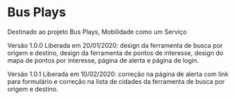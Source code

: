Bus Plays
======

Destinado ao projeto Bus Plays, Mobilidade como um Serviço

Versão 1.0.0
Liberada em 20/01/2020: design da ferramenta de busca por origem e destino, design da ferramenta de pontos de interesse, design do mapa de pontos por interesse, página de alerta e página de login.

Versão 1.0.1
Liberada em 10/02/2020: correção na página de alerta com link para formulário e correção na lista de cidades da ferramenta de busca por origem e destino.
